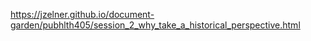 <https://jzelner.github.io/document-garden/pubhlth405/session_2_why_take_a_historical_perspective.html>
